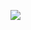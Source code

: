 <img src="https://media.discordapp.net/attachments/591427747859922944/729346680172052501/20200705_221731.jpg?width=329&height=438"> </img>
